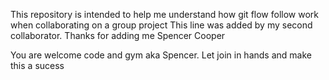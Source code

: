 This repository is intended to help me understand how git flow follow work when collaborating on a group project
This line was added by my second collaborator.
Thanks for adding me Spencer Cooper

You are welcome code and gym aka Spencer. Let join in hands and make this a sucess

